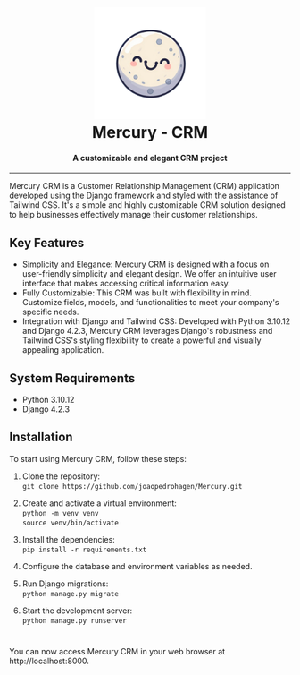 <h1 align="center">
  <br>
  <img src="mercury.png" width="200">
  <br>
  Mercury - CRM
  <br>
</h1>

<h4 align="center"> A customizable and elegant CRM project  </h4>

---

Mercury CRM is a Customer Relationship Management (CRM) application developed using the Django framework and styled with the assistance of Tailwind CSS. It's a simple and highly customizable CRM solution designed to help businesses effectively manage their customer relationships.

## Key Features

* Simplicity and Elegance: Mercury CRM is designed with a focus on user-friendly simplicity and elegant design. We offer an intuitive user interface that makes accessing critical information easy.
* Fully Customizable: This CRM was built with flexibility in mind. Customize fields, models, and functionalities to meet your company's specific needs.
* Integration with Django and Tailwind CSS: Developed with Python 3.10.12 and Django 4.2.3, Mercury CRM leverages Django's robustness and Tailwind CSS's styling flexibility to create a powerful and visually appealing application.

## System Requirements

* Python 3.10.12
* Django 4.2.3

## Installation

To start using Mercury CRM, follow these steps:

1. Clone the repository:  
``` git clone https://github.com/joaopedrohagen/Mercury.git ```

2. Create and activate a virtual environment:  
``` python -m venv venv ```  
``` source venv/bin/activate ```

3. Install the dependencies:  
``` pip install -r requirements.txt ```

4. Configure the database and environment variables as needed.

5. Run Django migrations:  
``` python manage.py migrate ```

6. Start the development server:  
``` python manage.py runserver ```

#
#
You can now access Mercury CRM in your web browser at http://localhost:8000.
